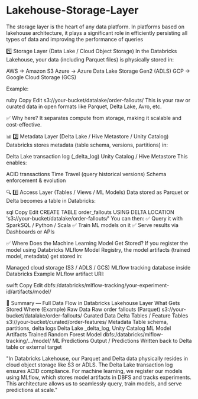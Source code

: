 # Lakehouse-Storage-Layer
The storage layer is the heart of any data platform. In platforms based on lakehouse architecture, it plays a significant role in efficiently persisting all types of data and improving the performance of queries


1️⃣ Storage Layer (Data Lake / Cloud Object Storage)
In the Databricks Lakehouse, your data (including Parquet files) is physically stored in:

AWS → Amazon S3
Azure → Azure Data Lake Storage Gen2 (ADLS)
GCP → Google Cloud Storage (GCS)

Example:

ruby
Copy
Edit
s3://your-bucket/datalake/order-fallouts/
This is your raw or curated data in open formats like Parquet, Delta Lake, Avro, etc.

✅ Why here?
It separates compute from storage, making it scalable and cost-effective.


📊 2️⃣ Metadata Layer (Delta Lake / Hive Metastore / Unity Catalog)
Databricks stores metadata (table schema, versions, partitions) in:

Delta Lake transaction log (_delta_log)
Unity Catalog / Hive Metastore
This enables:

ACID transactions
Time Travel (query historical versions)
Schema enforcement & evolution

🔍 3️⃣ Access Layer (Tables / Views / ML Models)
Data stored as Parquet or Delta becomes a table in Databricks:

sql
Copy
Edit
CREATE TABLE order_fallouts
USING DELTA
LOCATION 's3://your-bucket/datalake/order-fallouts/'
You can then: ✅ Query it with SparkSQL / Python / Scala
✅ Train ML models on it
✅ Serve results via Dashboards or APIs

✅ Where Does the Machine Learning Model Get Stored?
If you register the model using Databricks MLflow Model Registry, the model artifacts (trained model, metadata) get stored in:

Managed cloud storage (S3 / ADLS / GCS)
MLflow tracking database inside Databricks
Example MLflow artifact URI:

swift
Copy
Edit
dbfs:/databricks/mlflow-tracking/your-experiment-id/artifacts/model/

💎 Summary — Full Data Flow in Databricks Lakehouse
Layer	What Gets Stored	Where (Example)
Raw Data	Raw order fallouts (Parquet)	s3://your-bucket/datalake/order-fallouts/
Curated Data	Delta Tables / Feature Tables	s3://your-bucket/curated/order-features/
Metadata	Table schema, partitions, delta logs	Delta Lake _delta_log, Unity Catalog
ML Model Artifacts	Trained Random Forest Model	dbfs:/databricks/mlflow-tracking/.../model/
ML Predictions	Output / Predictions	Written back to Delta table or external target

"In Databricks Lakehouse, our Parquet and Delta data physically resides in cloud object storage like S3 or ADLS. The Delta Lake transaction log ensures ACID compliance. For machine learning, we register our models using MLflow, which stores model artifacts in DBFS and tracks experiments. This architecture allows us to seamlessly query, train models, and serve predictions at scale." 


